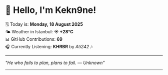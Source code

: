 # 👋 Hello, I'm Kekn9ne!

🗓️ Today is: **Monday, 18 August 2025**  
🌤️ Weather in Istanbul: **☀️   +28°C**  
📊 GitHub Contributions: **69**  
🎧 Currently Listening: **KHRBR** by *Ati242* 🎶

---

_"He who fails to plan, plans to fail. — *Unknown*"_

---
